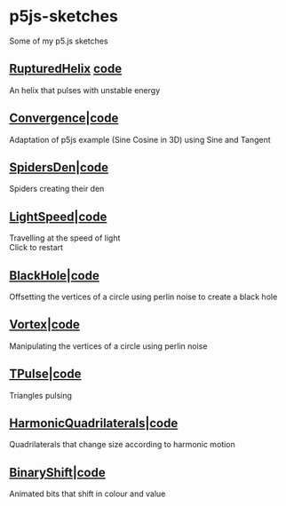 # p5js-sketches
Some of my p5.js sketches 

## [RupturedHelix](https://amriarshad.github.io/p5js-sketches/src/RupturedHelix/index) [code](https://github.com/AmriArshad/p5js-sketches/tree/main/src/RupturedHelix)
An helix that pulses with unstable energy

## [Convergence](https://amriarshad.github.io/p5js-sketches/src/Convergence/index)|[code](https://github.com/AmriArshad/p5js-sketches/tree/main/src/Convergence)
Adaptation of p5js example (Sine Cosine in 3D) using Sine and Tangent

## [SpidersDen](https://amriarshad.github.io/p5js-sketches/src/SpidersDen/index)|[code](https://github.com/AmriArshad/p5js-sketches/tree/main/src/SpidersDen)
Spiders creating their den

## [LightSpeed](https://amriarshad.github.io/p5js-sketches/src/LightSpeed/index)|[code](https://github.com/AmriArshad/p5js-sketches/tree/main/src/LightSpeed)
Travelling at the speed of light  
Click to restart

## [BlackHole](https://amriarshad.github.io/p5js-sketches/src/BlackHole/index)|[code](https://github.com/AmriArshad/p5js-sketches/tree/main/src/BlackHole)
Offsetting the vertices of a circle using perlin noise to create a black hole

## [Vortex](https://amriarshad.github.io/p5js-sketches/src/Vortex/index)|[code](https://github.com/AmriArshad/p5js-sketches/tree/main/src/Vortex)
Manipulating the vertices of a circle using perlin noise

## [TPulse](https://amriarshad.github.io/p5js-sketches/src/TPulse/index)|[code](https://github.com/AmriArshad/p5js-sketches/tree/main/src/TPulse)
Triangles pulsing

## [HarmonicQuadrilaterals](https://amriarshad.github.io/p5js-sketches/src/HarmonicQuadrilaterals/index)|[code](https://github.com/AmriArshad/p5js-sketches/tree/main/src/HarmonicQuadrilaterals)
Quadrilaterals that change size according to harmonic motion

## [BinaryShift](https://amriarshad.github.io/p5js-sketches/src/BinaryShift/index)|[code](https://github.com/AmriArshad/p5js-sketches/tree/main/src/BinaryShift)
Animated bits that shift in colour and value

